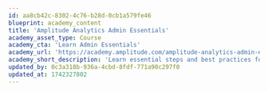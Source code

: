```yaml
---
id: aa8cb42c-8302-4c76-b28d-0cb1a579fe46
blueprint: academy_content
title: 'Amplitude Analytics Admin Essentials'
academy_asset_type: Course
academy_cta: 'Learn Admin Essentials'
academy_url: 'https://academy.amplitude.com/amplitude-analytics-admin-essentials'
academy_short_description: 'Learn essential steps and best practices for setting up and administering Amplitude'
updated_by: 0c3a318b-936a-4cbd-8fdf-771a90c297f0
updated_at: 1742327802
---
```

